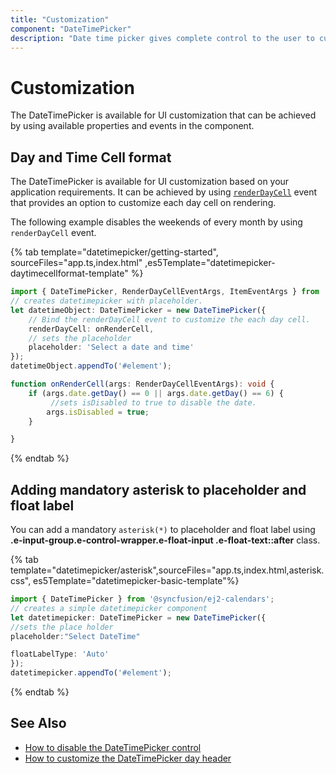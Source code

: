 ```yaml
---
title: "Customization"
component: "DateTimePicker"
description: "Date time picker gives complete control to the user to customize overall appearance of the date time picker in their application."
---
```


# Customization

The DateTimePicker is available for UI customization that can be achieved by using available properties and events in the component.

## Day and Time Cell format

The DateTimePicker is available for UI customization based on your application requirements.
It can be achieved by using [`renderDayCell`](../api/datetimepicker/renderDayCellEventArgs#renderdaycelleventargs)
 event that provides an option to customize each day cell on rendering.

The following example disables the weekends of every month by using `renderDayCell` event.

{% tab template="datetimepicker/getting-started", sourceFiles="app.ts,index.html"
,es5Template="datetimepicker-daytimecellformat-template" %}

```typescript
import { DateTimePicker, RenderDayCellEventArgs, ItemEventArgs } from '@syncfusion/ej2-calendars';
// creates datetimepicker with placeholder.
let datetimeObject: DateTimePicker = new DateTimePicker({
    // Bind the renderDayCell event to customize the each day cell.
    renderDayCell: onRenderCell,
    // sets the placeholder
    placeholder: 'Select a date and time'
});
datetimeObject.appendTo('#element');

function onRenderCell(args: RenderDayCellEventArgs): void {
    if (args.date.getDay() == 0 || args.date.getDay() == 6) {
         //sets isDisabled to true to disable the date.
        args.isDisabled = true;
    }

}
```

{% endtab %}

## Adding mandatory asterisk to placeholder and float label

You can add a mandatory `asterisk(*)` to placeholder and float label using <b>.e-input-group.e-control-wrapper.e-float-input .e-float-text::after</b> class.

{% tab template="datetimepicker/asterisk",sourceFiles="app.ts,index.html,asterisk.css",
es5Template="datetimepicker-basic-template"%}

```typescript
import { DateTimePicker } from '@syncfusion/ej2-calendars';
// creates a simple datetimepicker component
let datetimepicker: DateTimePicker = new DateTimePicker({
//sets the place holder
placeholder:"Select DateTime"

floatLabelType: 'Auto'
});
datetimepicker.appendTo('#element');

```

{% endtab %}

## See Also

* [How to disable the DateTimePicker control](./how-to/disable-the-datetimepicker-component)
* [How to customize the DateTimePicker day header](./how-to/customize-the-datetimepicker-day-header)